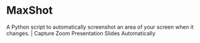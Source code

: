 # MaxShot
A Python script to automatically screenshot an area of your screen when it changes. | Capture Zoom Presentation Slides Automatically

